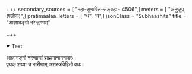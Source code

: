 +++
secondary_sources = [ "महा-सुभाषित-सङ्ग्रहः - 4506",]
meters = [ "अनुष्टुप् (श्लोक)",]
pratimaalaa_letters = [ "ध", "प",]
jsonClass = "Subhaashita"
title = "आज्ञाभङ्गो नरेन्द्राणाम्"

+++

<details open><summary>Text</summary>

आज्ञाभङ्गो नरेन्द्राणां ब्राह्मणानामनादरः।  
पृथक् शय्या च नारीणाम् अशस्त्रविहितो वधः॥
</details>
